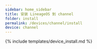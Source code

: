 ```yaml
---
sidebar: home_sidebar
title: 安装 LineageOS 到 channel
folder: install
permalink: /devices/channel/install
device: channel
---
```

{% include templates/device_install.md %}
